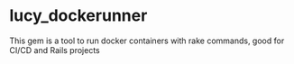 # lucy_dockerunner
This gem is a tool to run docker containers with rake commands, good for CI/CD and Rails projects
